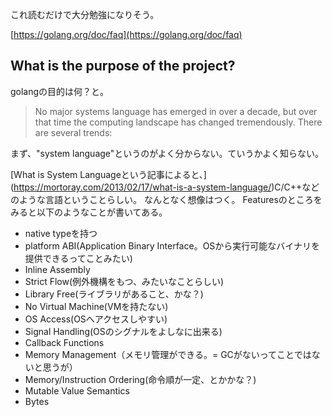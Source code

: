 
これ読むだけで大分勉強になりそう。

[https://golang.org/doc/faq](https://golang.org/doc/faq)


## What is the purpose of the project?

golangの目的は何？と。

>No major systems language has emerged in over a decade, but over that time the computing landscape has changed tremendously. There are several trends:

まず、"system language"というのがよく分からない。ていうかよく知らない。

[What is System Languageという記事によると、] (https://mortoray.com/2013/02/17/what-is-a-system-language/)C/C++などのような言語ということらしい。
なんとなく想像はつく。 Featuresのところをみると以下のようなことが書いてある。


* native typeを持つ
* platform ABI(Application Binary Interface。OSから実行可能なバイナリを提供できるってことみたい)
* Inline Assembly
* Strict Flow(例外機構をもつ、みたいなことらしい)
* Library Free(ライブラリがあること、かな？)
* No Virtual Machine(VMを持たない)
* OS Access(OSへアクセスしやすい)
* Signal Handling(OSのシグナルをよしなに出来る)
* Callback Functions
* Memory Management（メモリ管理ができる。= GCがないってことではないと思うが）
* Memory/Instruction Ordering(命令順が一定、とかかな？)
* Mutable Value Semantics
* Bytes
